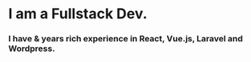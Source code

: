 <h1>I am a Fullstack Dev.</h1>
<h3>I have & years rich experience in React, Vue.js, Laravel and Wordpress. </h3>
